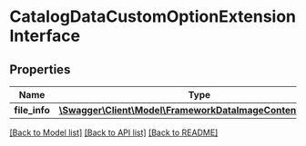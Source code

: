 # CatalogDataCustomOptionExtensionInterface

## Properties
Name | Type | Description | Notes
------------ | ------------- | ------------- | -------------
**file_info** | [**\Swagger\Client\Model\FrameworkDataImageContentInterface**](FrameworkDataImageContentInterface.md) |  | [optional] 

[[Back to Model list]](../README.md#documentation-for-models) [[Back to API list]](../README.md#documentation-for-api-endpoints) [[Back to README]](../README.md)


